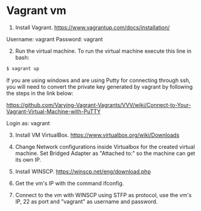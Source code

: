 # Vagrant vm

1. Install Vagrant. https://www.vagrantup.com/docs/installation/

Username: vagrant
Password: vagrant

2. Run the virtual machine. To run the virtual machine execute this line in bash:
```bash
$ vagrant up
``` 

If you are using windows and are using Putty for connecting through ssh, you will need to convert the private key generated by vagrant by following the steps in the link below:

https://github.com/Varying-Vagrant-Vagrants/VVV/wiki/Connect-to-Your-Vagrant-Virtual-Machine-with-PuTTY

Login as: vagrant

3. Install VM VirtualBox. https://www.virtualbox.org/wiki/Downloads

4. Change Network configurations inside Virtualbox for the created virtual machine. Set Bridged Adapter as "Attached to:" so the machine can get its own IP.

5. Install WINSCP. https://winscp.net/eng/download.php

6. Get the vm's IP with the command ifconfig.

6. Connect to the vm with WINSCP using STFP as protocol, use the vm's IP, 22 as port and "vagrant" as username and password.
